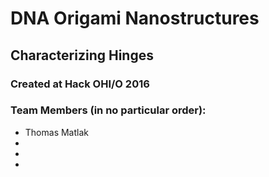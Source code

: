# DNA Origami Nanostructures
## Characterizing Hinges
### Created at Hack OHI/O 2016

### Team Members (in no particular order):
* Thomas Matlak
*
*
*